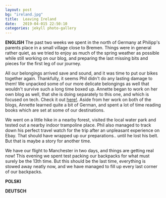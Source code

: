 ```yaml
---
layout: post
bg: "ireland.jpg"
title:  Leaving Ireland
date:   2019-04-015 22:50:10 
categories: jekyll photo-gallery
---
```


<b>ENGLISH</b>
The past two weeks we spent in the north of Germany at Philipp's parents place in a small village close to Bremen. Things were in general rather quiet, as we tried to enjoy as much of the spring weather as possible while still working on our blog, and preparing the last missing bits and pieces for the first leg of our journey.

All our belongings arrived save and sound, and it was time to put our bikes together again. Thankfully, it seems Phil didn't do any lasting damage to them! We unpacked some of our more delicate belongings as well that wouldn't survive such a long time boxed up. Annette began to work on her own blog as well, that she is doing separately to this one, and which is focused on tech. Check it out [here!](https://arfro.github.io/). Aside from her work on both of the blogs, Annette learned quite a bit of German, and spent a lot of time reading books which are set at some of our destinations.

We went on a little hike in a nearby forest, visited the local water park and tested out a nearby indoor trampoline place. Phil also managed to track down his perfect travel watch for the trip after an unpleasant experience on Ebay. That should have wrapped up our preparations.. until he lost his belt. But that is maybe a story for another time.

We have our flight to Manchester in two days, and things are getting real now! This evening we spent test packing our backpacks for what must surely be the 13th time. But this should be the last time, everything is stowed away neatly now, and we have managed to fill up every last corner of our backpacks.

<b>POLSKI</b>

<b>DEUTSCH</b>